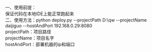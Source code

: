 一、使用前提：<br>
	保证代码在本地IDE上能正常跑起来<br>
二、使用方法：python deploy.py --projectPath D:\qw --projectName daijiguo --hostAndPort 192.168.0.29:8080<br>
	projectPath：项目路径<br>
	projectName：项目名字<br>
	hostAndPort：部署机器的ip和端口<br>
